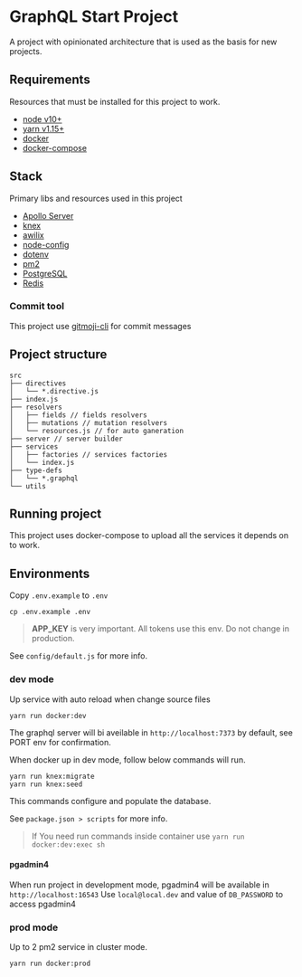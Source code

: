 # GraphQL Start Project
A project with opinionated architecture that is used as the basis for new projects.

## Requirements
Resources that must be installed for this project to work.

- [node v10+](https://nodejs.org/en/download/)
- [yarn v1.15+](https://yarnpkg.com/lang/en/docs/install/#debian-stable)
- [docker](https://docs.docker.com/install/)
- [docker-compose](https://docs.docker.com/compose/install/)

## Stack
Primary libs and resources used in this project

- [Apollo Server](https://github.com/apollographql/apollo-server)
- [knex](https://knexjs.org/)
- [awilix](https://github.com/jeffijoe/awilix)
- [node-config](https://github.com/lorenwest/node-config)
- [dotenv](https://github.com/motdotla/dotenv)
- [pm2](https://pm2.io/doc/en/runtime/overview/)
- [PostgreSQL](https://www.postgresql.org/)
- [Redis](https://redis.io/)

### Commit tool
This project use [gitmoji-cli](https://github.com/carloscuesta/gitmoji-cli) for commit messages

## Project structure

```
src
├── directives
│   └── *.directive.js
├── index.js
├── resolvers
│   ├── fields // fields resolvers
│   ├── mutations // mutation resolvers
│   └── resources.js // for auto ganeration
├── server // server builder
├── services
│   ├── factories // services factories
│   └── index.js
├── type-defs
│   └── *.graphql
└── utils

```

## Running project
This project uses docker-compose to upload all the services it depends on to work.

## Environments
Copy `.env.example` to `.env` 

```shell
cp .env.example .env
```

> **APP_KEY** is very important. All tokens use this env. Do not change in production.

See `config/default.js` for more info.

### dev mode
Up service with auto reload when change source files

```shell
yarn run docker:dev
```

The graphql server will bi aveilable in `http://localhost:7373` by default, see PORT env for confirmation.

When docker up in dev mode, follow below commands will run.

```shell
yarn run knex:migrate
yarn run knex:seed
```

This commands configure and populate the database.

See `package.json > scripts` for more info.

> If You need run commands inside container use `yarn run docker:dev:exec sh`

#### pgadmin4
When run project in development mode, pgadmin4 will be available in `http://localhost:16543`
Use `local@local.dev` and value of `DB_PASSWORD` to access pgadmin4

### prod mode
Up to 2 pm2 service in cluster mode.

```shell
yarn run docker:prod
```